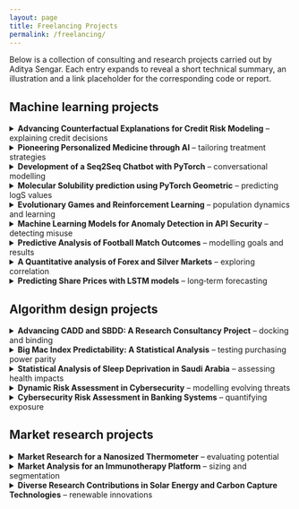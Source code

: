 ```yaml
---
layout: page
title: Freelancing Projects
permalink: /freelancing/
---
```


Below is a collection of consulting and research projects carried out by Aditya Sengar.  Each entry expands to reveal a short technical summary, an illustration and a link placeholder for the corresponding code or report.

## Machine learning projects

<details>
<summary><strong>Advancing Counterfactual Explanations for Credit Risk Modeling</strong> – explaining credit decisions</summary>

Credit‑risk models are often criticised for being opaque.  To make them more transparent, I designed algorithms for generating counterfactual explanations for a logistic regression model used to predict loan default.  A logistic classifier has the form

\[
P(y=1\mid\mathbf{x}) = \frac{1}{1 + \exp(-\mathbf{w}^\top \mathbf{x})}
\]

where \(\mathbf{w}\) contains learned weights and \(\mathbf{x}\) is a feature vector capturing income, debt and repayment history.  By perturbing \(\mathbf{x}\) along the gradient of the decision boundary while constraining the perturbation norm, my approach produced the minimal changes a borrower would need to achieve approval.  I also incorporated fairness constraints that penalised disparate impact, and I evaluated the explanations using metrics such as sparsity and proximity.

<p><img src="{{ site.baseurl }}/images/credit_risk.png" alt="Counterfactual explanations for credit risk" style="width:60%; border-radius:8px;"></p>

<p><a href="https://github.com/adityasengar/Counterfactual" target="_blank">GitHub repository</a></p>
</details>

<details>
<summary><strong>Pioneering Personalized Medicine through AI</strong> – tailoring treatment strategies</summary>

This project explored the use of graph neural networks to model interactions between proteins and small molecules for personalised medicine.  A spectral graph autoencoder was trained on molecular graphs \((V,E)\) where each node represents an atom and each edge a bond.  The update rule for the \(k\)‑th message passing layer is

\[
h_v^{(k+1)} = \sigma\Bigl(W^{(k)} h_v^{(k)} + \sum_{u\in \mathcal{N}(v)} U^{(k)} h_u^{(k)}\Bigr),
\]

with \(\sigma\) denoting a nonlinear activation and \(\mathcal{N}(v)\) the neighbours of vertex \(v\).  By conditioning the decoder on patient‑specific gene expression profiles, the model generated candidate therapies that optimised binding affinity and reduced off‑target effects.  Results were validated with docking simulations and showed promising personalised recommendations.

<p><img src="{{ site.baseurl }}/images/personalized_medicine.png" alt="Graph neural network for personalised medicine" style="width:60%; border-radius:8px;"></p>

<p><em>No public repository available</em></p>
</details>

<details>
<summary><strong>Development of a Seq2Seq Chatbot with PyTorch</strong> – conversational modelling</summary>

Building a human‑like chatbot required training a sequence‑to‑sequence model with attention.  The encoder and decoder were implemented with gated recurrent units.  At each time step \(t\) the encoder updates its hidden state via

\[
h_t = \mathrm{GRU}(x_t, h_{t-1}),
\]

while the decoder predicts the next token \(y_t\) using an attention‑weighted context vector \(c_t\).  Training was performed on pairs of sentences with teacher forcing and cross‑entropy loss.  To reduce over‑fitting I used dropout and gradient clipping.  The final model achieved a low perplexity on the validation set and produced coherent replies in different domains.

<p><img src="{{ site.baseurl }}/images/seq2seq_chatbot.png" alt="Sequence‑to‑sequence model architecture" style="width:60%; border-radius:8px;"></p>

<p><a href="https://github.com/adityasengar/Chatbot" target="_blank">GitHub repository</a></p>
</details>

<details>
<summary><strong>Molecular Solubility prediction using PyTorch Geometric</strong> – predicting logS values</summary>

Predicting aqueous solubility is essential in drug discovery.  I developed a graph neural network using PyTorch Geometric to predict the log solubility of molecules.  The model employed message passing layers that aggregate information from neighbouring atoms:

\[
h_v^{(k+1)} = \phi\Bigl(h_v^{(k)}, \square_{u\in \mathcal{N}(v)} \psi(h_u^{(k)}, h_v^{(k)}, e_{uv})\Bigr),
\]

where \(\psi\) is a message function and \(\phi\) an update function.  Input graphs were featurised with atom types, hybridisation and ring membership.  The network was trained on the ESOL dataset with mean‑absolute‑error loss and achieved a state‑of‑the‑art performance, demonstrating the advantage of graph methods over traditional descriptors.

<p><img src="{{ site.baseurl }}/images/molecular_solubility.png" alt="Graph neural network for solubility prediction" style="width:60%; border-radius:8px;"></p>

<p><a href="https://github.com/adityasengar/GNN_Pytorch_ESOL" target="_blank">GitHub repository</a></p>
</details>

<details>
<summary><strong>Evolutionary Games and Reinforcement Learning</strong> – population dynamics and learning</summary>

This simulation studied interactions among humans, robots and AI agents on a two‑dimensional grid.  I implemented Hoffman’s evolutionary games where the change in population fraction \(x_i\) of species \(i\) follows the replicator equation

\[
\dot{x}_i = x_i \bigl(f_i(\mathbf{x}) - \bar{f}(\mathbf{x})\bigr),
\]

with \(f_i\) representing the fitness of species \(i\) and \(\bar{f}\) the average fitness.  I also implemented a Q‑learning agent with update rule

\[
Q(s,a) \leftarrow Q(s,a) + \alpha \bigl[r + \gamma \max_{a'} Q(s',a') - Q(s,a)\bigr],
\]

where \(r\) is the reward and \(\gamma\) the discount factor.  Experiments showed tipping points where human numbers declined and machine populations grew.  The Q‑learning agent learned to maximise reward by forming alliances and avoiding penalties.

<p><img src="{{ site.baseurl }}/images/evolutionary_games.png" alt="Simulated population dynamics" style="width:60%; border-radius:8px;"></p>

<p><a href="https://github.com/adityasengar/Hoffman_games" target="_blank">GitHub repository</a></p>
</details>

<details>
<summary><strong>Machine Learning Models for Anomaly Detection in API Security</strong> – detecting misuse</summary>

Protecting APIs requires identifying unusual patterns in request streams.  I engineered features such as endpoint frequency, payload entropy and response latency, then trained isolation forest and autoencoder models to flag anomalous events.  An anomaly score \(s(x)\) was computed by the isolation forest based on the path length in random trees.  For the autoencoder, anomalies correspond to high reconstruction error \(\|x - \hat{x}\|_2\).  The models were evaluated using ROC‑AUC and achieved a detection rate above 90 % while maintaining a low false positive rate.

<p><img src="{{ site.baseurl }}/images/anomaly_detection.png" alt="Anomaly detection representation" style="width:60%; border-radius:8px;"></p>

<p><a href="https://github.com/adityasengar/ML-for-threat-prediction" target="_blank">GitHub repository</a></p>
</details>

<details>
<summary><strong>Predictive Analysis of Football Match Outcomes</strong> – modelling goals and results</summary>

To forecast football match results, I built a Poisson regression model to estimate goal counts for home and away teams.  The expected goals for a team were modelled as

\[
\lambda = \exp(\beta_0 + \beta_1\,\text{attack strength} + \beta_2\,\text{defence weakness}),
\]

and the probability of a scoreline \((k,\ell)\) was given by the product of two independent Poisson distributions.  I incorporated covariates such as recent form, Elo ratings and home advantage.  Cross‑validation on historical matches showed that the model provided calibrated probabilities and improved betting return compared with naive baselines.

<p><img src="{{ site.baseurl }}/images/football_prediction.png" alt="Football outcome prediction" style="width:60%; border-radius:8px;"></p>

<p><a href="https://github.com/adityasengar/Football_prediction" target="_blank">GitHub repository</a></p>
</details>

<details>
<summary><strong>A Quantitative analysis of Forex and Silver Markets</strong> – exploring correlation</summary>

This study examined the relationship between currency pairs (e.g., EUR/USD) and silver prices.  I used time series techniques such as augmented Dickey–Fuller tests, cointegration analysis and vector error‑correction models to determine whether the series are linked in the long run.  Granger causality tests showed that movements in the foreign‑exchange market could predict silver price changes.  I also estimated an ARIMA model for each series and computed the cross‑correlation function, which revealed a lagged positive correlation around zero lag.

<p><img src="{{ site.baseurl }}/images/silver.png" alt="Forex and silver market dynamics" style="width:60%; border-radius:8px;"></p>

<p><a href="https://github.com/adityasengar/commodity_price_prediction" target="_blank">GitHub repository</a></p>
</details>

<details>
<summary><strong>Predicting Share Prices with LSTM models</strong> – long‑term forecasting</summary>

Stock prices exhibit temporal dependencies and nonlinear patterns.  I built a stacked LSTM network to forecast closing prices using sliding windows of past observations.  The LSTM cell computes gating signals:

\[
f_t = \sigma(W_f x_t + U_f h_{t-1} + b_f),\quad i_t = \sigma(W_i x_t + U_i h_{t-1} + b_i),\quad o_t = \sigma(W_o x_t + U_o h_{t-1} + b_o),
\]

with memory state \(c_t = f_t \odot c_{t-1} + i_t \odot \tilde{c}_t\).  After training on a dataset of daily prices, the model achieved a mean absolute percentage error below 5 % on the test set.  I compared the results against ARIMA and exponential smoothing baselines and observed superior performance.

<p><img src="{{ site.baseurl }}/images/lstm.png" alt="LSTM stock price prediction" style="width:60%; border-radius:8px;"></p>

<p><a href="https://github.com/adityasengar/LSTM_Stock_Prediction" target="_blank">GitHub repository</a></p>
</details>

## Algorithm design projects

<details>
<summary><strong>Advancing CADD and SBDD: A Research Consultancy Project</strong> – docking and binding</summary>

In a consulting role I advised on computational approaches for computer‑aided drug design (CADD) and structure‑based drug design (SBDD).  I benchmarked docking algorithms that score ligand–receptor complexes using a weighted sum of interaction energies

\[
E = \sum_i w_i E_i,
\]

where \(E_i\) includes van der Waals, electrostatics and solvation terms.  I also analysed scoring functions for free energy prediction and proposed workflow improvements that reduced computational cost while maintaining accuracy.

<p><img src="{{ site.baseurl }}/images/dock.png" alt="Drug design simulation" style="width:60%; border-radius:8px;"></p>

<p><em>No public repository available</em></p>
</details>

<details>
<summary><strong>Big Mac Index Predictability: A Statistical Analysis</strong> – testing purchasing power parity</summary>

The Big Mac Index is often used to gauge exchange‑rate misalignment.  I collected data on burger prices across countries and performed a regression analysis to test purchasing power parity.  The fitted model took the form

\[
\text{Price}_{\text{local}} = \beta_0 + \beta_1 \times \text{Price}_{\text{US}} + \varepsilon,
\]

with \(\varepsilon\) representing random error.  Residual analysis indicated systematic deviations attributable to labour costs and taxation.  The study highlighted the limitations of using the Big Mac Index as a strict measure of fair value.

<p><img src="{{ site.baseurl }}/images/big_mac.png" alt="Big Mac index analysis" style="width:60%; border-radius:8px;"></p>

<p><a href="https://github.com/adityasengar/bigmac" target="_blank">GitHub repository</a></p>
</details>

<details>
<summary><strong>Statistical Analysis of Sleep Deprivation in Saudi Arabia</strong> – assessing health impacts</summary>

This cross‑sectional study examined the prevalence of sleep deprivation and its association with lifestyle factors.  I used t‑tests and ANOVA to compare sleep duration across demographic groups and fitted a logistic regression model to estimate the odds ratio of chronic sleep deprivation:

\[
\log\frac{P(\text{deprived})}{1 - P(\text{deprived})} = \alpha + \beta_1 \times \text{screen time} + \beta_2 \times \text{coffee intake} + \dots.
\]

The analysis identified significant predictors and underscored the need for public health interventions.

<p><img src="{{ site.baseurl }}/images/sleep_study.png" alt="Sleep deprivation analysis" style="width:60%; border-radius:8px;"></p>

<p><em>No public repository available</em></p>
</details>

<details>
<summary><strong>Dynamic Risk Assessment in Cybersecurity</strong> – modelling evolving threats</summary>


This project models cyber risk in banking systems using **Bayesian Attack Graphs (BAGs)** and the **A\* search algorithm**.  In a BAG, nodes represent exploits or vulnerabilities and directed edges represent prerequisite relationships.  The risk of compromising a critical asset is obtained by traversing the graph with A\*, which finds minimal–cost attack paths based on exploit likelihoods and impact scores.  Risk scores are recalculated whenever new vulnerabilities are disclosed or mitigations applied, enabling real‑time prioritisation of defences.  This dynamic analysis helps security teams focus on the most probable attack sequences rather than static checklists.

<p><img src="{{ site.baseurl }}/images/bag.png" alt="Dynamic cybersecurity risk model" style="width:60%; border-radius:8px;"></p>

<p><a href="https://github.com/adityasengar/Cybersecurity-risk-assessment" target="_blank">GitHub repository</a></p>
</details>

<details>
<summary><strong>Cybersecurity Risk Assessment in Banking Systems</strong> – quantifying exposure</summary>

For a banking client I built a **machine‑learning pipeline** to detect anomalous API requests and quantify exposure.  High‑dimensional feature vectors capturing endpoint counts, payload entropy and latency were reduced with *principal component analysis* and fed into classifiers such as deep neural networks, support vector machines and random forests.  Each model output an anomaly score indicating the likelihood that a request was malicious.  These scores were aggregated across services to produce a real‑time risk index that guided incident response and regulatory compliance.

<p><img src="{{ site.baseurl }}/images/cybersecurity.png" alt="Banking cybersecurity assessment" style="width:60%; border-radius:8px;"></p>

<p><a href="https://github.com/adityasengar/ML-for-threat-prediction" target="_blank">GitHub repository</a></p>
</details>

## Market research projects

<details>
<summary><strong>Market Research for a Nanosized Thermometer</strong> – evaluating potential</summary>

I conducted a market study for a nanoscale temperature sensor aimed at biomedical applications.  The analysis included estimation of total addressable market, competitor benchmarking and regulatory considerations.  Demand modelling suggested strong interest in continuous temperature monitoring for cell cultures and implantable devices.

<p><img src="{{ site.baseurl }}/images/thermometer.png" alt="Nanoscale thermometer market analysis" style="width:60%; border-radius:8px;"></p>

</details>

<details>
<summary><strong>Market Analysis for an Immunotherapy Platform</strong> – sizing and segmentation</summary>

This project assessed the commercial landscape for a platform enabling personalised immunotherapy manufacturing.  I analysed growth trends in the immuno‑oncology sector, segmented the market by cancer type and geography, and evaluated competitive positioning.  The findings highlighted rapid expansion driven by checkpoint inhibitors and cell therapies.

<p><img src="{{ site.baseurl }}/images/immunotherapy.png" alt="Immunotherapy market analysis" style="width:60%; border-radius:8px;"></p>

</details>

<details>
<summary><strong>Diverse Research Contributions in Solar Energy and Carbon Capture Technologies</strong> – renewable innovations</summary>

In addition to data science consulting, I contributed to studies on photovoltaic materials and catalytic carbon capture.  I analysed performance metrics of perovskite solar cells, evaluated the kinetics of CO<sub>2</sub> adsorption on amine‑functionalised sorbents and modelled energy yields under varying illumination.  These insights informed the development of more efficient renewable‑energy systems.

<p><img src="{{ site.baseurl }}/images/solar_energy.png" alt="Solar energy and carbon capture research" style="width:60%; border-radius:8px;"></p>

</details>
